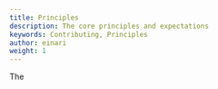 ```yaml
---
title: Principles
description: The core principles and expectations
keywords: Contributing, Principles
author: einari
weight: 1
---
```

The 

